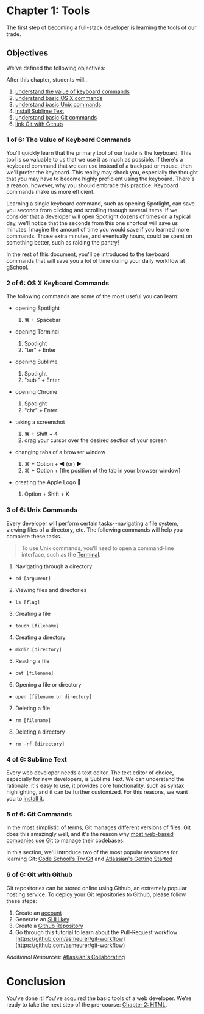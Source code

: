 # Chapter 1: Tools
The first step of becoming a full-stack developer is learning the tools of our trade.  

## Objectives
We've defined the following objectives:

After this chapter, students will...

1. [understand the value of keyboard commands][1]
2. [understand basic OS X commands][2]
3. [understand basic Unix commands][3]
4. [install Sublime Text][4]
5. [understand basic Git commands][5]
6. [link Git with Github][6]

### 1 of 6: The Value of Keyboard Commands
You'll quickly learn that the primary tool of our trade is the keyboard. This tool is so valuable to us that we use it as much as possible. If there's a keyboard command that we can use instead of a trackpad or mouse, then we'll prefer the keyboard. This reality may shock you, especially the thought that you may have to become highly proficient using the keyboard. There's a reason, however, why you should embrace this practice: Keyboard commands make us more efficient.

Learning a single keyboard command, such as opening Spotlight, can save you seconds from clicking and scrolling through several items. If we consider that a developer will open Spotlight dozens of times on a typical day, we'll notice that the seconds from this one shortcut will save us minutes. Imagine the amount of time you would save if you learned more commands. Those extra minutes, and eventually hours, could be spent on something better, such as raiding the pantry!

In the rest of this document, you'll be introduced to the keyboard commands that will save you a lot of time during your daily workflow at gSchool.

### 2 of 6: OS X Keyboard Commands
The following commands are some of the most useful you can learn:

- opening Spotlight
    1. ⌘ + Spacebar

- opening Terminal
    1. Spotlight
    2. "ter" + Enter

- opening Sublime
    1. Spotlight
    2. "subl" + Enter

- opening Chrome
    1. Spotlight
    2. "chr" + Enter

- taking a screenshot
    1. ⌘ + Shift + 4
    2. drag your cursor over the desired section of your screen

- changing tabs of a browser window
    1. ⌘ + Option + ◀ (or) ▶
    2. ⌘ + Option + [the position of the tab in your browser window]

- creating the Apple Logo 
    1. Option + Shift + K

### 3 of 6: Unix Commands
Every developer will perform certain tasks--navigating a file system, viewing files of a directory, etc. The following commands will help you complete these tasks.

> To use Unix commands, you'll need to open a command-line interface, such as the [Terminal][2].

1. Navigating through a directory
  - `cd [argument]`
2. Viewing files and directories
  - `ls [flag]`
3. Creating a file
  - `touch [filename]`
4. Creating a directory
  - `mkdir [directory]`
5. Reading a file
  - `cat [filename]`
6. Opening a file or directory
  - `open [filename or directory]`
7. Deleting a file
  - `rm [filename]`
8. Deleting a directory
  - `rm -rf [directory]`

### 4 of 6: Sublime Text
Every web developer needs a text editor. The text editor of choice, especially for new developers, is Sublime Text. We can understand the rationale: it's easy to use, it provides core functionality, such as syntax highlighting, and it can be further customized. For this reasons, we want you to [install it][41].

### 5 of 6: Git Commands
In the most simplistic of terms, Git manages different versions of files. Git does this amazingly well, and it's the reason why [most web-based companies use Git][51] to manage their codebases.

In this section, we'll introduce two of the most popular resources for learning Git: [Code School's Try Git][52] and [Atlassian's Getting Started][53]

### 6 of 6: Git with Github
Git repositories can be stored online using Github, an extremely popular hosting service. To deploy your Git repositories to Github, please follow these steps:

1. Create an [account][61]
2. Generate an [SHH key][62]
3. Create a [Github Repository][63]
4. Go through this tutorial to learn about the Pull-Request workflow: [https://github.com/asmeurer/git-workflow](https://github.com/asmeurer/git-workflow)

*Additional Resources*: [Atlassian's Collaborating][64]

# Conclusion
You've done it! You've acquired the basic tools of a web developer. We're ready to take the next step of the pre-course: [Chapter 2: HTML][next-page].

[1]: #1-of-6-the-value-of-keyboard-commands
[2]: #2-of-6-os-x-keyboard-commands

[3]: #3-of-6-unix-commands

[4]: #4-of-6-sublime-text
[41]: http://www.sublimetext.com/3

[5]: #5-of-6-git-commands
[51]: http://git-scm.com/#companies-projects
[52]: https://try.github.io/levels/1/challenges/1
[53]: https://www.atlassian.com/git/tutorials/setting-up-a-repository

[6]: #6-of-6-git-with-github
[61]: https://github.com/join
[62]: https://help.github.com/articles/generating-ssh-keys/
[63]: https://help.github.com/articles/create-a-repo/
[64]: https://www.atlassian.com/git/tutorials/syncing

[next-page]: ../_02_html
